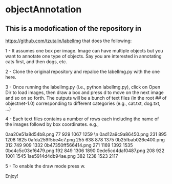 # objectAnnotation

## This is a modofication of the repository in 
https://github.com/tzutalin/labelImg 
that does the following:

1 - It assumes one box per image. Image can have multiple objects but you want to annotate one type of objects. Say you are
interested in annotating cats first, and then dogs, etc. 

2 - Clone the original repository and repalce the labelImg.py with the one here.

3 - Once running the labelImg.py (i.e., python labelImg.py), click on Open Dir to load images, then
draw a box and press d to move on the next image and so on so forth. The outputs will be a bunch of text files (in the root ## of objectnet-1.0) corresponding to different categories (e.g., cat.txt, dog.txt, ...)

4 - Each text files contains a number of rows each including the name of the images followd by box coordinates.
e.g.,

0aa20e51a8d54b8.png   77  929 1067 1259 \n
0ad12a9c9a86450.png  231  895 1208 1825
0afda259f5be4c7.png  255  638  878 1375
0b25fbab026e400.png  312  749  909 1332
0b47350ff566414.png  271 1169 1392 1535
0bc4c5c03ef6479.png  192  849 1306 1890
0ede5cd4daf0487.png  208  922 1001 1545
1ae5914d4db94ae.png  382 1238 1523 2117

5 - To enable the draw mode press w. 


Enjoy!
